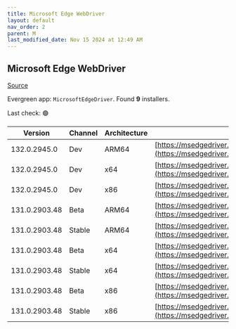 ```yaml
---
title: Microsoft Edge WebDriver
layout: default
nav_order: 2
parent: M
last_modified_date: Nov 15 2024 at 12:49 AM
---
```


## Microsoft Edge WebDriver

[Source](https://www.microsoft.com/edge)

Evergreen app: `MicrosoftEdgeDriver`. Found **9** installers.

Last check: 🟢

| Version       | Channel | Architecture | URI                                                                                                                                            |
| ------------- | ------- | ------------ | ---------------------------------------------------------------------------------------------------------------------------------------------- |
| 132.0.2945.0  | Dev     | ARM64        | [https://msedgedriver.azureedge.net/132.0.2945.0/edgedriver_arm64.zip](https://msedgedriver.azureedge.net/132.0.2945.0/edgedriver_arm64.zip)   |
| 132.0.2945.0  | Dev     | x64          | [https://msedgedriver.azureedge.net/132.0.2945.0/edgedriver_win64.zip](https://msedgedriver.azureedge.net/132.0.2945.0/edgedriver_win64.zip)   |
| 132.0.2945.0  | Dev     | x86          | [https://msedgedriver.azureedge.net/132.0.2945.0/edgedriver_win32.zip](https://msedgedriver.azureedge.net/132.0.2945.0/edgedriver_win32.zip)   |
| 131.0.2903.48 | Beta    | ARM64        | [https://msedgedriver.azureedge.net/131.0.2903.48/edgedriver_arm64.zip](https://msedgedriver.azureedge.net/131.0.2903.48/edgedriver_arm64.zip) |
| 131.0.2903.48 | Stable  | ARM64        | [https://msedgedriver.azureedge.net/131.0.2903.48/edgedriver_arm64.zip](https://msedgedriver.azureedge.net/131.0.2903.48/edgedriver_arm64.zip) |
| 131.0.2903.48 | Beta    | x64          | [https://msedgedriver.azureedge.net/131.0.2903.48/edgedriver_win64.zip](https://msedgedriver.azureedge.net/131.0.2903.48/edgedriver_win64.zip) |
| 131.0.2903.48 | Stable  | x64          | [https://msedgedriver.azureedge.net/131.0.2903.48/edgedriver_win64.zip](https://msedgedriver.azureedge.net/131.0.2903.48/edgedriver_win64.zip) |
| 131.0.2903.48 | Beta    | x86          | [https://msedgedriver.azureedge.net/131.0.2903.48/edgedriver_win32.zip](https://msedgedriver.azureedge.net/131.0.2903.48/edgedriver_win32.zip) |
| 131.0.2903.48 | Stable  | x86          | [https://msedgedriver.azureedge.net/131.0.2903.48/edgedriver_win32.zip](https://msedgedriver.azureedge.net/131.0.2903.48/edgedriver_win32.zip) |
